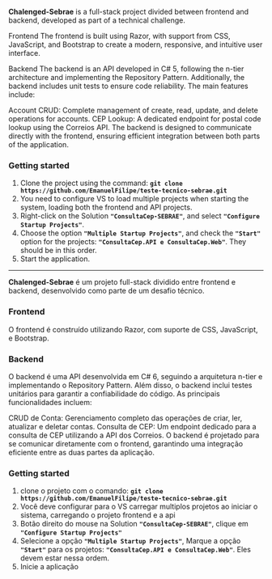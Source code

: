 **Chalenged-Sebrae** is a full-stack project divided between frontend and backend, developed as part of a technical challenge.

Frontend
The frontend is built using Razor, with support from CSS, JavaScript, and Bootstrap to create a modern, responsive, and intuitive user interface.

Backend
The backend is an API developed in C# 5, following the n-tier architecture and implementing the Repository Pattern. Additionally, the backend includes unit tests to ensure code reliability. The main features include:

Account CRUD: Complete management of create, read, update, and delete operations for accounts.
CEP Lookup: A dedicated endpoint for postal code lookup using the Correios API.
The backend is designed to communicate directly with the frontend, ensuring efficient integration between both parts of the application.



### Getting started
1. Clone the project using the command: **`git clone https://github.com/EmanuelFilipe/teste-tecnico-sebrae.git`**
2. You need to configure VS to load multiple projects when starting the system, loading both the frontend and API projects.
3. Right-click on the Solution  **`"ConsultaCep-SEBRAE"`**, and select  **`"Configure Startup Projects"`**.
4. Choose the option **`"Multiple Startup Projects"`**, and check the **`"Start"`** option for the projects: **`"ConsultaCep.API e ConsultaCep.Web"`**. They should be in this order.
5. Start the application.

<hr />

**Chalenged-Sebrae**  é um projeto full-stack dividido entre frontend e backend, desenvolvido como parte de um desafio técnico.

### Frontend
O frontend é construído utilizando Razor, com suporte de CSS, JavaScript, e Bootstrap.

### Backend
O backend é uma API desenvolvida em C# 6, seguindo a arquitetura n-tier e implementando o Repository Pattern. Além disso, o backend inclui testes unitários para garantir a confiabilidade do código. As principais funcionalidades incluem:

CRUD de Conta: Gerenciamento completo das operações de criar, ler, atualizar e deletar contas.
Consulta de CEP: Um endpoint dedicado para a consulta de CEP utilizando a API dos Correios.
O backend é projetado para se comunicar diretamente com o frontend, garantindo uma integração eficiente entre as duas partes da aplicação.

### Getting started
1. clone o projeto com o comando: **`git clone https://github.com/EmanuelFilipe/teste-tecnico-sebrae.git`**
2. Você deve configurar para o VS carregar multiplos projetos ao iniciar o sistema, carregando o projeto frontend e a api
3. Botão direito do mouse na Solution **`"ConsultaCep-SEBRAE"`**, clique em **`"Configure Startup Projects"`**
4. Selecione a opção **`"Multiple Startup Projects"`**, Marque a opção **`"Start"`** para os projetos: **`"ConsultaCep.API e ConsultaCep.Web"`**. Eles devem estar nessa ordem.
6. Inicie a aplicação


